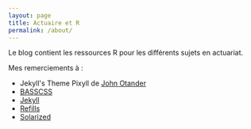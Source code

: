 ```yaml
---
layout: page
title: Actuaire et R
permalink: /about/
---
```


Le blog contient les ressources R pour les différents sujets en actuariat.


Mes remerciements à :

* Jekyll's Theme Pixyll de [John Otander](http://johnotander.com) 
* [BASSCSS](http://basscss.com)
* [Jekyll](http://jekyllrb.com)
* [Refills](http://refills.bourbon.io/)
* [Solarized](http://ethanschoonover.com/solarized)
